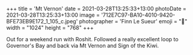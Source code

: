 +++
title = 'Mt Vernon'
date = 2021-03-28T13:25:33+13:00
photoDate = 2021-03-28T13:25:33+13:00
image = '712E7C97-BA10-4010-9420-BFE73EB9E172_1_105_c.jpeg'
photographer = 'Finn Le Sueur'
emoji = "📸"
width = "1024"
height = "768"
+++

Out for a weekend run with Roshit. Followed a really excellent loop to Governor's Bay and back via Mt Vernon and Sign of the Kiwi.

